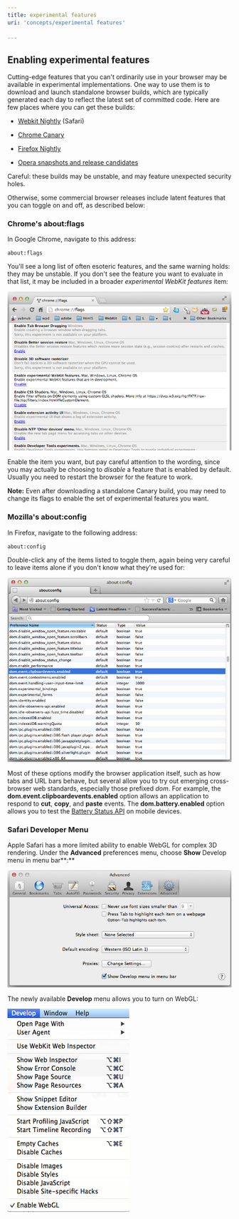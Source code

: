 ```yaml
---
title: experimental features
uri: 'concepts/experimental features'

---
```

## Enabling experimental features

Cutting-edge features that you can't ordinarily use in your browser may be available in experimental implementations. One way to use them is to download and launch standalone browser builds, which are typically generated each day to reflect the latest set of committed code. Here are few places where you can get these builds:

-   [Webkit Nightly](http://nightly.webkit.org) (Safari)

-   [Chrome Canary](https://www.google.com/intl/en/chrome/browser/canary.html)

-   [Firefox Nightly](http://nightly.mozilla.org)

-   [Opera snapshots and release candidates](http://my.opera.com/desktopteam/blog/)

Careful: these builds may be unstable, and may feature unexpected security holes.

Otherwise, some commercial browser releases include latent features that you can toggle on and off, as described below:

### Chrome's about:flags

In Google Chrome, navigate to this address:

    about:flags

You'll see a long list of often esoteric features, and the same warning holds: they may be unstable. If you don't see the feature you want to evaluate in that list, it may be included in a broader *experimental WebKit features* item:

![chrome flags.png](/assets/public/9/90/chrome_flags.png)

Enable the item you want, but pay careful attention to the wording, since you may actually be choosing to *disable* a feature that is enabled by default. Usually you need to restart the browser for the feature to work.

**Note:** Even after downloading a standalone Canary build, you may need to change its flags to enable the set of experimental features you want.

### Mozilla's about:config

In Firefox, navigate to the following address:

    about:config

Double-click any of the items listed to toggle them, again being very careful to leave items alone if you don't know what they're used for:

![mozilla about config.png](/assets/public/e/ee/mozilla_about_config.png)

Most of these options modify the browser application itself, such as how tabs and URL bars behave, but several allow you to try out emerging cross-browser web standards, especially those prefixed *dom*. For example, the **dom.event.clipboardevents.enabled** option allows an application to respond to **cut**, **copy**, and **paste** events. The **dom.battery.enabled** option allows you to test the [Battery Status API](/apis/battery_status) on mobile devices.

### Safari Developer Menu

Apple Safari has a more limited ability to enable WebGL for complex 3D rendering. Under the **Advanced** preferences menu, choose **Show** Develop menu in menu bar**:**

![safari advanced pref.png](/assets/public/e/e3/safari_advanced_pref.png)

The newly available **Develop** menu allows you to turn on WebGL:

![safari develop menu.png](/assets/public/8/8c/safari_develop_menu.png)
